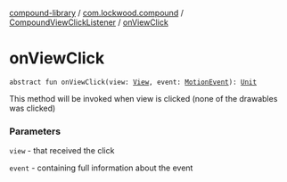[compound-library](../../index.md) / [com.lockwood.compound](../index.md) / [CompoundViewClickListener](index.md) / [onViewClick](./on-view-click.md)

# onViewClick

`abstract fun onViewClick(view: `[`View`](https://developer.android.com/reference/android/view/View.html)`, event: `[`MotionEvent`](https://developer.android.com/reference/android/view/MotionEvent.html)`): `[`Unit`](https://kotlinlang.org/api/latest/jvm/stdlib/kotlin/-unit/index.html)

This method will be invoked when view is clicked (none of the drawables was clicked)

### Parameters

`view` - that received the click

`event` - containing full information about the event